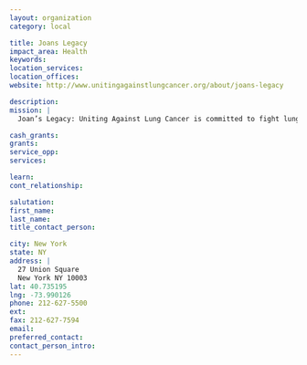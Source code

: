 ```yaml
---
layout: organization
category: local

title: Joans Legacy
impact_area: Health
keywords: 
location_services: 
location_offices: 
website: http://www.unitingagainstlungcancer.org/about/joans-legacy

description: 
mission: |
  Joan’s Legacy: Uniting Against Lung Cancer is committed to fight lung cancer by funding innovative research and increasing awareness of the world’s leading cancer killer, including a focus on non-smoking-related lung cancer.

cash_grants: 
grants: 
service_opp: 
services: 

learn: 
cont_relationship: 

salutation: 
first_name: 
last_name: 
title_contact_person: 

city: New York
state: NY
address: |
  27 Union Square  
  New York NY 10003
lat: 40.735195
lng: -73.990126
phone: 212-627-5500
ext: 
fax: 212-627-7594
email: 
preferred_contact: 
contact_person_intro: 
---
```

